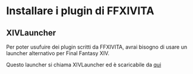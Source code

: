 # Installare i plugin di FFXIVITA

## XIVLauncher

Per poter usufuire dei plugin scritti da FFXIVITA, avrai bisogno di usare un launcher alternativo per Final Fantasy XIV.

Questo launcher si chiama XIVLauncher ed è scaricabile da [qui](https://github.com/goatcorp/FFXIVQuickLauncher/releases/latest) 